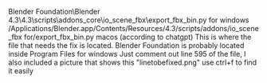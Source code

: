 Blender Foundation\Blender 4.3\4.3\scripts\addons_core\io_scene_fbx\export_fbx_bin.py for windows
/Applications/Blender.app/Contents/Resources/4.3/scripts/addons/io_scene_fbx for/export_fbx_bin.py macos (according to chatgpt)
This is where the file that needs the fix is located.
Blender Foundation is probably located inside Program Files for windows
Just comment out line 595 of the file, I also included a picture that shows this "linetobefixed.png"
use ctrl+f to find it easily